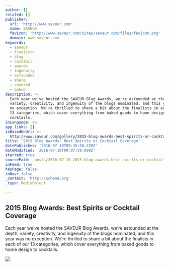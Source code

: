 ```yaml
---
author: []
related: []
publisher:
  url: 'http://www.saveur.com'
  name: SAVEUR
  favicon: 'http://www.saveur.com/sites/saveur.com/files/favicon.png'
  domain: www.saveur.com
keywords:
  - saveur
  - finalists
  - blog
  - cocktail
  - awards
  - ingenuity
  - astounded
  - share
  - covered
  - baked
description: >-
  Each year we've hosted the SAVEUR Blog Awards, we're astounded at the depth,
  variety, creativity, and ingenuity of the blogs nominated, and this year was
  no exception. We're thrilled to share a bit about the finalists in each of our
  13 categories, which cover everything from baked goods to home design to
  cocktails.
inLanguage: en
app_links: []
isBasedOnUrl: >-
  http://www.saveur.com/gallery/2015-blog-awards-best-spirits-or-cocktail-coverage?image=3
title: '2015 Blog Awards: Best Spirits or Cocktail Coverage'
datePublished: '2016-07-10T09:35:58.228Z'
dateModified: '2016-07-10T09:07:59.099Z'
starred: true
sourcePath: _posts/2016-07-10-2015-blog-awards-best-spirits-or-cocktail-coverage.md
inFeed: true
hasPage: false
inNav: false
_context: 'http://schema.org'
_type: MediaObject

---
```

<article style=""><h1>2015 Blog Awards: Best Spirits or Cocktail Coverage</h1><p>Each year we've hosted the SAVEUR Blog Awards, we're astounded at the depth, variety, creativity, and ingenuity of the blogs nominated, and this year was no exception. We're thrilled to share a bit about the finalists in each of our 13 categories, which cover everything from baked goods to home design to cocktails.</p><img src="http://www.saveur.com/sites/saveur.com/files/styles/medium_1x_/public/import/2015/2015-04/Blog-Awards_Tuxedo-No-2_2000x1500.jpg?itok=i4h4hPdE" /></article>